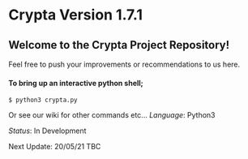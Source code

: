 # Crypta Version 1.7.1

## Welcome to the Crypta Project Repository!
Feel free to push your improvements or recommendations to us here.

#### To bring up an interactive python shell;
```
$ python3 crypta.py
```
Or see our wiki for other commands etc...
*Language*: Python3

*Status*: In Development

Next Update: 20/05/21 TBC
